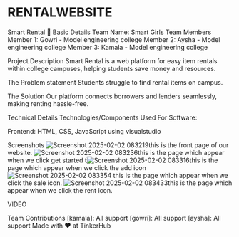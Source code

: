 # RENTALWEBSITE
Smart Rental 🎯
Basic Details
Team Name: Smart Girls
Team Members
Member 1: Gowri - Model engineering college
Member 2: Aysha - Model engineering college
Member 3: Kamala - Model engineering college

Project Description
Smart Rental is a web platform for easy item rentals within college campuses, helping students save money and resources.

The Problem statement
Students struggle to find rental items on campus. 

The Solution
Our platform connects borrowers and lenders seamlessly, making renting hassle-free.

Technical Details
Technologies/Components Used
For Software:

Frontend: HTML, CSS, JavaScript
using visualstudio





Screenshots ![Screenshot 2025-02-02 083219](https://github.com/user-attachments/assets/e04b0f51-af78-4b83-ac44-4812f9ac9822)this is the front page of our website.
![Screenshot 2025-02-02 083236](https://github.com/user-attachments/assets/4b9022a7-0464-49ca-bc4e-6f6883b0433e)this is the page which appear when we click get started 
t![Screenshot 2025-02-02 083316](https://github.com/user-attachments/assets/76099cf6-6e3b-4091-802f-80cb8686e576)this is the page which appear when  we click the add icon 
![Screenshot 2025-02-02 083354](https://github.com/user-attachments/assets/8652e207-fb19-434a-b08c-6ca4359e6da2)
this is the page which appear when we click the sale icon.
![Screenshot 2025-02-02 083433](https://github.com/user-attachments/assets/d8df192f-5708-4bad-81de-753bfe0c1d17)this is the page which appear when we click the rent icon.

 VIDEO







Team Contributions
[kamala]: All support
[gowri]: All support
[aysha]: All support
Made with ❤️ at TinkerHub
